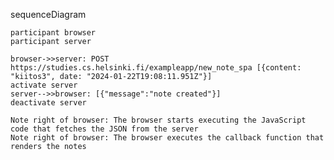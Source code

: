 sequenceDiagram

    participant browser
    participant server

    browser->>server: POST https://studies.cs.helsinki.fi/exampleapp/new_note_spa [{content: "kiitos3", date: "2024-01-22T19:08:11.951Z"}]
    activate server
    server-->>browser: [{"message":"note created"}]
    deactivate server

    Note right of browser: The browser starts executing the JavaScript code that fetches the JSON from the server
    Note right of browser: The browser executes the callback function that renders the notes
